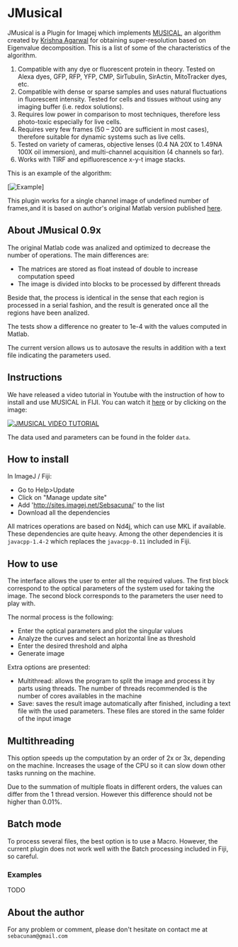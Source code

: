 # JMusical

JMusical is a Plugin for Imagej which implements [MUSICAL](https://arxiv.org/abs/1611.09086), an algorithm
created by [Krishna Agarwal](https://sites.google.com/site/uthkrishth) for obtaining super-resolution
based on Eigenvalue decomposition. This is a list of some of the characteristics of the algorithm.

1.	Compatible with any dye or fluorescent protein in theory. Tested on Alexa dyes, GFP, RFP, YFP, CMP, SirTubulin, SirActin, MitoTracker dyes, etc.
2.	Compatible with dense or sparse samples and uses natural fluctuations in fluorescent intensity. Tested for cells and tissues without using any imaging buffer (i.e. redox solutions).
3.	Requires low power in comparison to most techniques, therefore less photo-toxic especially for live cells. 
4.	Requires very few frames (50 – 200 are sufficient in most cases), therefore suitable for dynamic systems such as live cells.
5.	Tested on variety of cameras, objective lenses (0.4 NA 20X to 1.49NA 100X oil immersion), and multi-channel acquisition (4 channels so far).
6.	Works with TIRF and epifluorescence x-y-t image stacks.

This is an example of the algorithm:

[![Example](https://i.imgur.com/aoYdQg6.png)]

This plugin works for a single channel image of undefined number of frames,and it is based on author's original Matlab 
version published [here](https://drive.google.com/file/u/1/d/0B03nGjisITftNGxzeE5feFp1OXM/view?usp=sharing). 


## About JMusical 0.9x

The original Matlab code was analized and optimized to decrease the number of operations. The 
main differences are:

- The matrices are stored as float instead of double to increase computation speed
- The image is divided into blocks to be processed by different threads

Beside that, the process is identical in the sense that each region is processed in a
serial fashion, and the result is generated once all the regions have been analized.

The tests show a difference no greater to 1e-4 with the values computed in Matlab.

The current version allows us to autosave the results in addition with a text file
indicating the parameters used.



## Instructions

We have released a video tutorial in Youtube with the instruction of how to install and use MUSICAL in FIJI. You can watch
it [here](https://www.youtube.com/watch?v=CsJHqSQb11E) or by clicking on the image:

[![JMUSICAL VIDEO TUTORIAL](https://i.imgur.com/45ExO8b.png)](https://www.youtube.com/watch?v=CsJHqSQb11E "JMUSICAL VIDEO TUTORIAL")

The data used and parameters can be found in the folder `data`.

## How to install

In ImageJ / Fiji:

- Go to Help>Update
- Click on "Manage update site"
- Add 'http://sites.imagej.net/Sebsacuna/' to the list
- Download all the dependencies

All matrices operations are based on Nd4j, which can use MKL if available. These dependencies are quite heavy.
Among the other dependencies it is `javacpp-1.4-2` which replaces the `javacpp-0.11` included in Fiji.

## How to use 

The interface allows the user to enter all the required values. The first block
correspond to the optical parameters of the system used for taking the image. The
second block corresponds to the parameters the user need to play with.

The normal process is the following:

- Enter the optical parameters and plot the singular values
- Analyze the curves and select an horizontal line as threshold
- Enter the desired threshold and alpha
- Generate image

Extra options are presented:

- Multithread: allows the program to split the image and process it by parts using
threads. The number of threads recommended is the number of cores availables in the 
machine
- Save: saves the result image automatically after finished, including a text file
with the used parameters. These files are stored in the same folder of the input
image

## Multithreading

This option speeds up the computation by an order of 2x or 3x, depending on the machine.
Increases the usage of the CPU so it can slow down other tasks running on the machine.

Due to the summation of multiple floats in different orders, the values can 
differ from the 1 thread version. However this difference should not be higher than 
0.01\%.

## Batch mode

To process several files, the best option is to use a Macro. However, the current plugin 
does not work well with the Batch processing included in Fiji, so careful.

### Examples

TODO

## About the author

For any problem or comment, please don't hesitate on contact me at `sebacunam@gmail.com`


